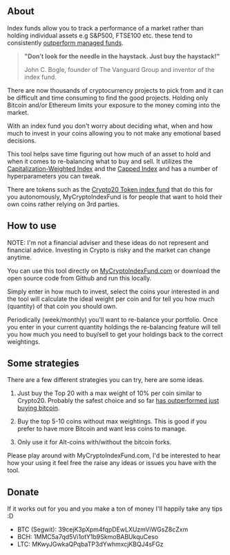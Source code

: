 ﻿## About
Index funds allow you to track a performance of a market rather than holding individual assets e.g S&P500, FTSE100 etc. these tend to consistently [outperform managed funds](http://fortune.com/2017/04/13/stock-indexes-beat-mutual-funds/).

> **"Don’t look for the needle in the haystack. Just buy the haystack!"**
> 
> John C. Bogle, founder of The Vanguard Group and inventor of the index fund.

There are now thousands of cryptocurrency projects to pick from and it can be difficult and time consuming to find the good projects. Holding only Bitcoin and/or Ethereum limits your exposure to the money coming into the market.

With an index fund you don't worry about deciding what, when and how much to invest in your coins allowing you to not make any emotional based decisions.

This tool helps save time figuring out how much of an asset to hold and when it comes to re-balancing what to buy and sell. It utilizes the [Capitalization-Weighted Index](https://www.investopedia.com/terms/c/capitalizationweightedindex.asp) and the [Capped Index](https://www.investopedia.com/terms/c/capped-index.asp) and has a number of hyperparameters you can tweak.

There are tokens such as the [Crypto20 Token index fund](https://crypto20.com/en/) that do this for you autonomously, MyCryptoIndexFund is for people that want to hold their own coins rather relying on 3rd parties.


## How to use
NOTE: I'm not a financial adviser and these ideas do not represent and financial advice. Investing in Crypto is risky and the market can change anytime.

You can use this tool directly on [MyCryptoIndexFund.com](https://www.mycryptoindexfund.com/) or download the open source code from Github and run this locally.

Simply enter in how much to invest, select the coins your interested in and the tool will calculate the ideal weight per coin and for tell you how much (quantity) of that coin you should own.

Periodically (week/monthly) you'll want to re-balance your portfolio. Once you enter in your current quantity holdings the re-balancing feature will tell you how much you need to buy/sell to get your holdings back to the correct weightings.

## Some strategies

There are a few different strategies you can try, here are some ideas.

1. Just buy the Top 20 with a max weight of 10% per coin similar to Crypto20. Probably the safest choice and so far [has outperformed just buying bitcoin](https://crypto20.com/en/portal/performance/).

2. Buy the top 5-10 coins without max weightings. This is good if you prefer to have more Bitcoin and want less coins to manage.

3. Only use it for Alt-coins with/without the bitcoin forks.


Please play around with MyCryptoIndexFund.com, I'd be interested to hear how your using it feel free the raise any ideas or issues you have with the tool.


## Donate
If it works out for you and you make a ton of money I'll happily take any tips :D

- BTC (Segwit): 39cejK3pXpm4fqpDEwLXUzmViWGsZ8cZxm
- BCH: 1MMC5a7qd5Vi1otY1b9SkmoBABUkquCeso
- LTC: MKwyJGwkaQPqbaTP3dYwhmxcjKBQJ4sFGz
